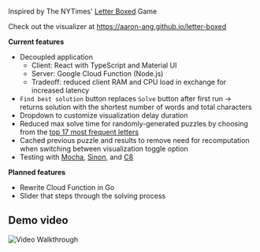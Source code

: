 Inspired by The NYTimes' [Letter Boxed](https://www.nytimes.com/puzzles/letter-boxed) Game

Check out the visualizer at https://aaron-ang.github.io/letter-boxed

**Current features**

- Decoupled application
  - Client: React with TypeScript and Material UI
  - Server: Google Cloud Function (Node.js)
  - Tradeoff: reduced client RAM and CPU load in exchange for increased latency
- `Find best solution` button replaces `Solve` button after first run -> returns solution with the shortest number of words and total characters
- Dropdown to customize visualization delay duration
- Reduced max solve time for randomly-generated puzzles by choosing from the [top 17 most frequent letters](https://www3.nd.edu/~busiforc/handouts/cryptography/letterfrequencies.html)
- Cached previous puzzle and results to remove need for recomputation when switching between visualization toggle option
- Testing with [Mocha](https://mochajs.org/), [Sinon](https://sinonjs.org/), and [C8](https://github.com/bcoe/c8)

**Planned features**

- Rewrite Cloud Function in Go
- Slider that steps through the solving process

## Demo video

<img src='walkthrough.gif' title='Video Walkthrough' width='' alt='Video Walkthrough' />
